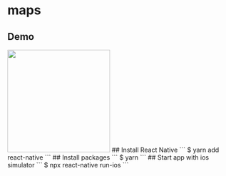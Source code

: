 # maps
## Demo
<img src="./demo.gif" width="230">
## Install React Native
```
$ yarn add react-native
```
## Install packages
```
$ yarn
```
## Start app with ios simulator
```
$ npx react-native run-ios
```
